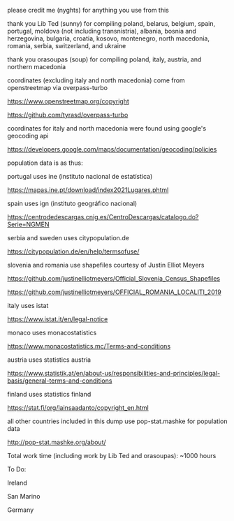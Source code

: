 please credit me (nyghts) for anything you use from this

thank you Lib Ted (sunny) for compiling poland, belarus, belgium, spain, portugal, moldova (not including transnistria), albania, bosnia and herzegovina, bulgaria, croatia, kosovo, montenegro, north macedonia, romania, serbia, switzerland, and ukraine

thank you orasoupas (soup) for compiling poland, italy, austria, and northern macedonia

coordinates (excluding italy and north macedonia) come from openstreetmap via overpass-turbo

https://www.openstreetmap.org/copyright

https://github.com/tyrasd/overpass-turbo

coordinates for italy and north macedonia were found using google's geocoding api

https://developers.google.com/maps/documentation/geocoding/policies

population data is as thus:

portugal uses ine (instituto nacional de estatística)

https://mapas.ine.pt/download/index2021Lugares.phtml

spain uses ign (instituto geográfico nacional)

https://centrodedescargas.cnig.es/CentroDescargas/catalogo.do?Serie=NGMEN

serbia and sweden uses citypopulation.de

https://citypopulation.de/en/help/termsofuse/

slovenia and romania use shapefiles courtesy of Justin Elliot Meyers

https://github.com/justinelliotmeyers/Official_Slovenia_Census_Shapefiles

https://github.com/justinelliotmeyers/OFFICIAL_ROMANIA_LOCALITI_2019

italy uses istat

https://www.istat.it/en/legal-notice

monaco uses monacostatistics

https://www.monacostatistics.mc/Terms-and-conditions

austria uses statistics austria

https://www.statistik.at/en/about-us/responsibilities-and-principles/legal-basis/general-terms-and-conditions

finland uses statistics finland

https://stat.fi/org/lainsaadanto/copyright_en.html

all other countries included in this dump use pop-stat.mashke for population data

http://pop-stat.mashke.org/about/

Total work time (including work by Lib Ted and orasoupas): ~1000 hours

To Do:

Ireland

San Marino

Germany
